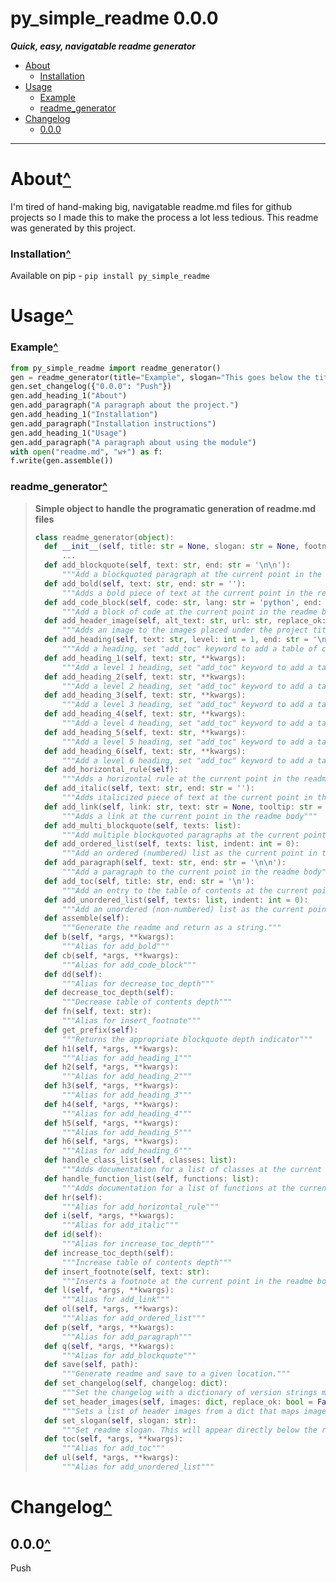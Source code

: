 # py_simple_readme 0.0.0<a name="mark0"></a>

***Quick, easy, navigatable readme generator***

- [About](#mark1)
	- [Installation](#mark2)
- [Usage](#mark3)
	- [Example](#mark4)
	- [readme_generator](#mark5)
- [Changelog](#mark6)
	- [0.0.0](#mark7)

---

# About<a name="mark1"></a>[^](#mark0)

I'm tired of hand-making big, navigatable readme.md files for github projects so I made this to make the process a lot less tedious. This readme was generated by this project.

### Installation<a name="mark2"></a>[^](#mark1)

Available on pip - `pip install py_simple_readme`

# Usage<a name="mark3"></a>[^](#mark0)

### Example<a name="mark4"></a>[^](#mark3)

```python
from py_simple_readme import readme_generator()
gen = readme_generator(title="Example", slogan="This goes below the title in the readme")
gen.set_changelog({"0.0.0": "Push"})
gen.add_heading_1("About")
gen.add_paragraph("A paragraph about the project.")
gen.add_heading_1("Installation")
gen.add_paragraph("Installation instructions")
gen.add_heading_1("Usage")
gen.add_paragraph("A paragraph about using the module")
with open("readme.md", "w+") as f:
f.write(gen.assemble())

```
### readme_generator<a name="mark5"></a>[^](#mark4)
> **Simple object to handle the programatic generation of readme.md files**
> 
> ```py
> class readme_generator(object):
> 	def __init__(self, title: str = None, slogan: str = None, footnote_title: str = 'Notes:', footnote_heading_level: int = 2, numbered_toc: bool = False):
> 		...
> 	def add_blockquote(self, text: str, end: str = '\n\n'):
> 		"""Add a blockquoted paragraph at the current point in the readme body"""
> 	def add_bold(self, text: str, end: str = ''):
> 		"""Adds a bold piece of text at the current point in the readme body"""
> 	def add_code_block(self, code: str, lang: str = 'python', end: str = '\n', disable_prefix: bool = False):
> 		"""Add a block of code at the current point in the readme body"""
> 	def add_header_image(self, alt_text: str, url: str, replace_ok: bool = False):
> 		"""Adds an image to the images placed under the project title / slogan"""
> 	def add_heading(self, text: str, level: int = 1, end: str = '\n', add_toc: bool = True):
> 		"""Add a heading, set "add_toc" keyword to add a table of contents entry. Set "end" keyword to change the line ending."""
> 	def add_heading_1(self, text: str, **kwargs):
> 		"""Add a level 1 heading, set "add_toc" keyword to add a table of contents entry."""
> 	def add_heading_2(self, text: str, **kwargs):
> 		"""Add a level 2 heading, set "add_toc" keyword to add a table of contents entry."""
> 	def add_heading_3(self, text: str, **kwargs):
> 		"""Add a level 3 heading, set "add_toc" keyword to add a table of contents entry."""
> 	def add_heading_4(self, text: str, **kwargs):
> 		"""Add a level 4 heading, set "add_toc" keyword to add a table of contents entry."""
> 	def add_heading_5(self, text: str, **kwargs):
> 		"""Add a level 5 heading, set "add_toc" keyword to add a table of contents entry."""
> 	def add_heading_6(self, text: str, **kwargs):
> 		"""Add a level 6 heading, set "add_toc" keyword to add a table of contents entry."""
> 	def add_horizontal_rule(self):
> 		"""Adds a horizontal rule at the current point in the readme body"""
> 	def add_italic(self, text: str, end: str = ''):
> 		"""Adds italicized piece of text at the current point in the readme body"""
> 	def add_link(self, link: str, text: str = None, tooltip: str = None):
> 		"""Adds a link at the current point in the readme body"""
> 	def add_multi_blockquote(self, texts: list):
> 		"""Add multiple blockquoted paragraphs at the current point in the readme body"""
> 	def add_ordered_list(self, texts: list, indent: int = 0):
> 		"""Add an ordered (numbered) list as the current point in the readme body"""
> 	def add_paragraph(self, text: str, end: str = '\n\n'):
> 		"""Add a paragraph to the current point in the readme body"""
> 	def add_toc(self, title: str, end: str = '\n'):
> 		"""Add an entry to the table of contents at the current point in the readme body."""
> 	def add_unordered_list(self, texts: list, indent: int = 0):
> 		"""Add an unordered (non-numbered) list as the current point in the readme body"""
> 	def assemble(self):
> 		"""Generate the readme and return as a string."""
> 	def b(self, *args, **kwargs):
> 		"""Alias for add_bold"""
> 	def cb(self, *args, **kwargs):
> 		"""Alias for add_code_block"""
> 	def dd(self):
> 		"""Alias for decrease_toc_depth"""
> 	def decrease_toc_depth(self):
> 		"""Decrease table of contents depth"""
> 	def fn(self, text: str):
> 		"""Alias for insert_footnote"""
> 	def get_prefix(self):
> 		"""Returns the appropriate blockquote depth indicator"""
> 	def h1(self, *args, **kwargs):
> 		"""Alias for add_heading_1"""
> 	def h2(self, *args, **kwargs):
> 		"""Alias for add_heading_2"""
> 	def h3(self, *args, **kwargs):
> 		"""Alias for add_heading_3"""
> 	def h4(self, *args, **kwargs):
> 		"""Alias for add_heading_4"""
> 	def h5(self, *args, **kwargs):
> 		"""Alias for add_heading_5"""
> 	def h6(self, *args, **kwargs):
> 		"""Alias for add_heading_6"""
> 	def handle_class_list(self, classes: list):
> 		"""Adds documentation for a list of classes at the current point in the readme body."""
> 	def handle_function_list(self, functions: list):
> 		"""Adds documentation for a list of functions at the current point in the readme body."""
> 	def hr(self):
> 		"""Alias for add_horizontal_rule"""
> 	def i(self, *args, **kwargs):
> 		"""Alias for add_italic"""
> 	def id(self):
> 		"""Alias for increase_toc_depth"""
> 	def increase_toc_depth(self):
> 		"""Increase table of contents depth"""
> 	def insert_footnote(self, text: str):
> 		"""Inserts a footnote at the current point in the readme body."""
> 	def l(self, *args, **kwargs):
> 		"""Alias for add_link"""
> 	def ol(self, *args, **kwargs):
> 		"""Alias for add_ordered_list"""
> 	def p(self, *args, **kwargs):
> 		"""Alias for add_paragraph"""
> 	def q(self, *args, **kwargs):
> 		"""Alias for add_blockquote"""
> 	def save(self, path):
> 		"""Generate readme and save to a given location."""
> 	def set_changelog(self, changelog: dict):
> 		"""Set the changelog with a dictionary of version strings mapped to update info strings."""
> 	def set_header_images(self, images: dict, replace_ok: bool = False):
> 		"""Sets a list of header images from a dict that maps image_alt texts to image urls."""
> 	def set_slogan(self, slogan: str):
> 		"""Set readme slogan. This will appear directly below the readme title if set."""
> 	def toc(self, *args, **kwargs):
> 		"""Alias for add_toc"""
> 	def ul(self, *args, **kwargs):
> 		"""Alias for add_unordered_list"""
> ```
# Changelog<a name="mark6"></a>[^](#mark0)

## 0.0.0<a name="mark7"></a>[^](#mark6)

Push

